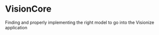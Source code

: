 # VisionCore
Finding and properly implementing the right model to go into the Visionize application
